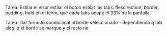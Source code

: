 Tarea:
Estilar el visor
estilar el boton
estilar las tabs: flexdirection, border, padding, bold en el texto, que cada tabs ocupe el 33% de la pantalla

Tarea:
Dar formato condicional al borde seleccionado - dependiendo q tab elegi q el borde se marque y el resto no